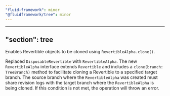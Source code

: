 ```yaml
---
"fluid-framework": minor
"@fluidframework/tree": minor
---
```

---
"section": tree
---

Enables Revertible objects to be cloned using `RevertibleAlpha.clone()`.

Replaced `DisposableRevertible` with `RevertibleAlpha`. The new `RevertibleAlpha` interface extends `Revertible` and includes a `clone(branch: TreeBranch)` method to facilitate cloning a Revertible to a specified target branch. The source branch where the `RevertibleAlpha` was created must share revision logs with the target branch where the `RevertibleAlpha` is being cloned. If this condition is not met, the operation will throw an error.
